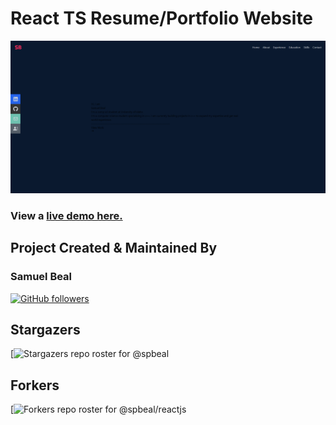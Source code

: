 # React TS Resume/Portfolio Website

![image](src\assets\chrome_38YUznEBfN.png)

<div align="center">

</div>

### View a [live demo here.](https://spbeal.github.io/reactjs/)

## Project Created & Maintained By

### Samuel Beal

[![GitHub followers]()](https://github.com/spbeal/)

## Stargazers

[![Stargazers repo roster for @spbeal]()

## Forkers

[![Forkers repo roster for @spbeal/reactjs]()